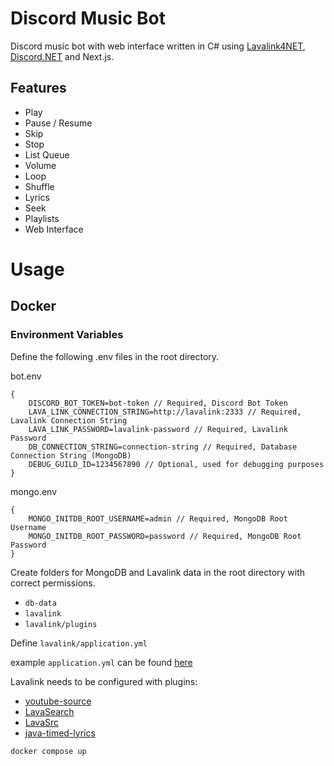 # Discord Music Bot

Discord music bot with web interface written in C# using [Lavalink4NET](https://github.com/angelobreuer/Lavalink4NET), [Discord.NET](https://github.com/discord-net/Discord.Net) and Next.js.

## Features
- Play
- Pause / Resume
- Skip
- Stop
- List Queue
- Volume
- Loop
- Shuffle
- Lyrics
- Seek
- Playlists
- Web Interface

# Usage

## Docker

### Environment Variables

Define the following .env files in the root directory.

bot.env
```
{
    DISCORD_BOT_TOKEN=bot-token // Required, Discord Bot Token
    LAVA_LINK_CONNECTION_STRING=http://lavalink:2333 // Required, Lavalink Connection String
    LAVA_LINK_PASSWORD=lavalink-password // Required, Lavalink Password
    DB_CONNECTION_STRING=connection-string // Required, Database Connection String (MongoDB)
    DEBUG_GUILD_ID=1234567890 // Optional, used for debugging purposes
}
```

mongo.env
```
{
    MONGO_INITDB_ROOT_USERNAME=admin // Required, MongoDB Root Username
    MONGO_INITDB_ROOT_PASSWORD=password // Required, MongoDB Root Password
}
```

Create folders for MongoDB and Lavalink data in the root directory with correct permissions.
- `db-data`
- `lavalink`
- `lavalink/plugins`

Define `lavalink/application.yml`

example `application.yml` can be found [here](lavalink/example.application.yml)

Lavalink needs to be configured with plugins:
- [youtube-source](https://github.com/lavalink-devs/youtube-source)
- [LavaSearch](https://github.com/topi314/LavaSearch)
- [LavaSrc](https://github.com/topi314/LavaSrc)
- [java-timed-lyrics](https://github.com/DuncteBot/java-timed-lyrics)


`docker compose up`
